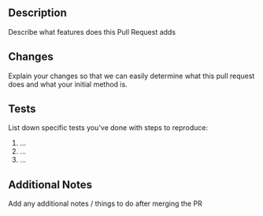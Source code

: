 ## Description
Describe what features does this Pull Request adds

## Changes
Explain your changes so that we can easily determine what this pull request does and what your initial method is.

## Tests
List down specific tests you've done with steps to reproduce:
 1. ...
 2. ...
 3. ...
 
## Additional Notes
Add any additional notes / things to do after merging the PR
